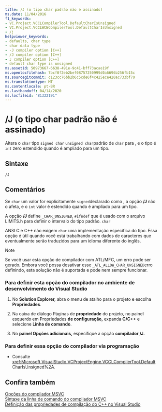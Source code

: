 ```yaml
---
title: /J (o tipo char padrão não é assinado)
ms.date: 11/04/2016
f1_keywords:
- VC.Project.VCCLCompilerTool.DefaultCharIsUnsigned
- VC.Project.VCCLWCECompilerTool.DefaultCharIsUnsigned
- /j
helpviewer_keywords:
- defaults, char type
- char data type
- -J compiler option [C++]
- /J compiler option [C++]
- J compiler option [C++]
- default char type is unsigned
ms.assetid: 50973667-6638-491e-9c41-bff73acae19f
ms.openlocfilehash: 7bcf0f2eb2bef08757250999d0a6696b256fb15c
ms.sourcegitcommit: c123cc76bb2b6c5cde6f4c425ece420ac733bf70
ms.translationtype: MT
ms.contentlocale: pt-BR
ms.lasthandoff: 04/14/2020
ms.locfileid: "81322191"
---
```

# <a name="j-default-char-type-is-unsigned"></a>/J (o tipo char padrão não é assinado)

Altera o `char` tipo `signed char` `unsigned char`padrão de `char` para , e o tipo é `int` zero estendido quando é ampliado para um tipo.

## <a name="syntax"></a>Sintaxe

```
/J
```

## <a name="remarks"></a>Comentários

Se `char` um valor for explicitamente `signed`declarado como , a opção **/J** não o afeta, e o `int` valor é estendido quando é ampliado para um tipo.

A opção **/J** define `_CHAR_UNSIGNED`, `#ifndef` que é usado com o arquivo LIMITS.h para definir o intervalo do tipo padrão. `char`

ANSI C e C++ não exigem `char` uma implementação específica do tipo. Essa opção é útil quando você está trabalhando com dados de caracteres que eventualmente serão traduzidos para um idioma diferente do inglês.

> [!NOTE]
> Se você usar esta opção de compilador com ATL/MFC, um erro pode ser gerado. Embora você possa desativar esse `_ATL_ALLOW_CHAR_UNSIGNED`erro definindo, esta solução não é suportada e pode nem sempre funcionar.

### <a name="to-set-this-compiler-option-in-the-visual-studio-development-environment"></a>Para definir esta opção do compilador no ambiente de desenvolvimento do Visual Studio

1. No **Solution Explorer,** abra o menu de atalho para o projeto e escolha **Propriedades**.

1. Na caixa de diálogo Páginas de **propriedade** do projeto, no painel esquerdo em Propriedades **de configuração,** expanda **C/C++** e selecione **Linha de comando**.

1. No **painel Opções adicionais,** especifique a opção **compilador /J.**

### <a name="to-set-this-compiler-option-programmatically"></a>Para definir essa opção do compilador via programação

- Consulte <xref:Microsoft.VisualStudio.VCProjectEngine.VCCLCompilerTool.DefaultCharIsUnsigned%2A>.

## <a name="see-also"></a>Confira também

[Opções do compilador MSVC](compiler-options.md)<br/>
[Sintaxe da linha de comando do compilador MSVC](compiler-command-line-syntax.md)<br/>
[Definição das propriedades de compilação do C++ no Visual Studio](../working-with-project-properties.md)

